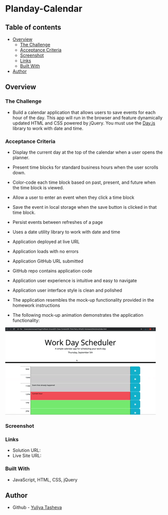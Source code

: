 # Planday-Calendar

## Table of contents

- [Overview](#overview)
  - [The Challenge](#the-challenge)
  - [Acceptance Criteria](#acceptance-criteria)
  - [Screenshot](#screenshot)
  - [Links](#links)
  - [Built With](#built-with)
- [Author](#author)

## Overview
  
### The Challenge

- Build a calendar application that allows users to save events for each hour of the day. This app will run in the browser and feature dynamically updated HTML and CSS powered by jQuery. You must use the [Day.js](https://day.js.org/docs/en/display/format) library to work with date and time. 
  
### Acceptance Criteria

* Display the current day at the top of the calendar when a user opens the planner.
 
* Present time blocks for standard business hours when the user scrolls down.
 
* Color-code each time block based on past, present, and future when the time block is viewed.
 
* Allow a user to enter an event when they click a time block

* Save the event in local storage when the save button is clicked in that time block.

* Persist events between refreshes of a page

* Uses a date utility library to work with date and time

* Application deployed at live URL

* Application loads with no errors

* Application GitHub URL submitted

* GitHub repo contains application code

* Application user experience is intuitive and easy to navigate

* Application user interface style is clean and polished

* The application resembles the mock-up functionality provided in the homework instructions

* The following mock-up animation demonstrates the application functionality:

![A user clicks on slots on the color-coded calendar and edits the events.](./images/05-third-party-apis-homework-demo.gif)

### Screenshot



### Links

- Solution URL: 
- Live Site URL:
  
### Built With

- JavaScript, HTML, CSS, jQuery
  
## Author

- Github - [Yuliya Tasheva](https://github.com/YTasheva)
